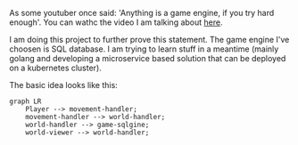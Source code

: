 As some youtuber once said: 'Anything is a game engine, if you try hard enough'. You can wathc the video I am talking about [here](https://www.youtube.com/watch?v=djIufZ7Fyms).

I am doing this project to further prove this statement. The game engine I've choosen is SQL database. I am trying to learn stuff in a meantime (mainly golang and developing a microservice based solution that can be deployed on a kubernetes cluster).

The basic idea looks like this:

```mermaid
graph LR
    Player --> movement-handler;
    movement-handler --> world-handler;
    world-handler --> game-sqlgine;
    world-viewer --> world-handler;
```
